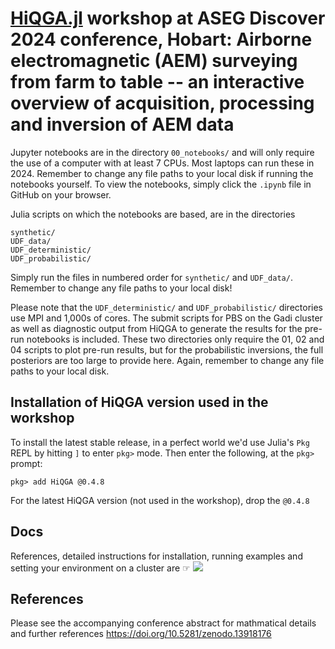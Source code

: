 # [HiQGA.jl](https://github.com/GeoscienceAustralia/HiQGA.jl) workshop at ASEG Discover 2024 conference, Hobart: Airborne electromagnetic (AEM) surveying from farm to table -- an interactive overview of acquisition, processing and inversion of AEM data

Jupyter notebooks are in the directory `00_notebooks/` and will only require the use of a computer with at least 7 CPUs. Most laptops can run these in 2024. Remember to change any file paths to your local disk if running the notebooks yourself. To view the notebooks, simply click the `.ipynb` file in GitHub on your browser.

Julia scripts on which the notebooks are based, are in the directories

```
synthetic/  
UDF_data/  
UDF_deterministic/  
UDF_probabilistic/  
```

Simply run the files in numbered order for `synthetic/` and `UDF_data/`. Remember to change any file paths to your local disk!

Please note that the `UDF_deterministic/` and `UDF_probabilistic/` directories use MPI and 1,000s of cores. The submit scripts for PBS on the Gadi cluster as well as diagnostic output from HiQGA to generate the results for the pre-run notebooks is included. These two directories only require the 01, 02 and 04 scripts to plot pre-run results, but for the probabilistic inversions, the full posteriors are too large to provide here. Again, remember to change any file paths to your local disk.

## Installation of HiQGA version used in the workshop
To install the latest stable release, in a perfect world we'd use Julia's `Pkg` REPL by hitting `]` to enter `pkg>` mode. Then enter the following, at the `pkg>` prompt:
```
pkg> add HiQGA @0.4.8
```
For the latest HiQGA version (not used in the workshop), drop the `@0.4.8`

## Docs
References, detailed instructions for installation, running examples and setting your environment on a cluster are ☞ [<img src="https://img.shields.io/badge/docs-stable-steelblue.svg">](https://geoscienceaustralia.github.io/HiQGA.jl/)

## References
Please see the accompanying conference abstract for mathmatical details and further references
https://doi.org/10.5281/zenodo.13918176



